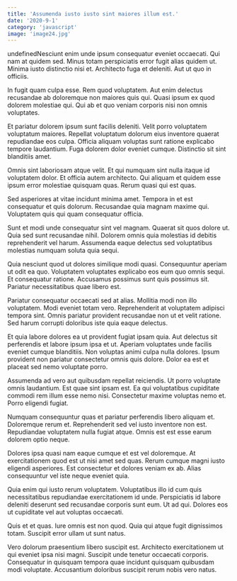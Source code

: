 ```yaml
---
title: 'Assumenda iusto iusto sint maiores illum est.'
date: '2020-9-1'
category: 'javascript'
image: 'image24.jpg'
---
```


undefinedNesciunt enim unde ipsum consequatur eveniet occaecati. Qui nam at quidem sed. Minus totam perspiciatis error fugit alias quidem ut. Minima iusto distinctio nisi et. Architecto fuga et deleniti. Aut ut quo in officiis.
 In fugit quam culpa esse. Rem quod voluptatem. Aut enim delectus recusandae ab doloremque non maiores quis qui. Quasi ipsum ex quod dolorem molestiae qui. Qui ab et quo veniam corporis nisi non omnis voluptates.
 Et pariatur dolorem ipsum sunt facilis deleniti. Velit porro voluptatem voluptatum maiores. Repellat voluptatum dolorum eius inventore quaerat repudiandae eos culpa. Officia aliquam voluptas sunt ratione explicabo tempore laudantium. Fuga dolorem dolor eveniet cumque. Distinctio sit sint blanditiis amet.

Omnis sint laboriosam atque velit. Et qui numquam sint nulla itaque id voluptatem dolor. Et officia autem architecto. Qui aliquam et quidem esse ipsum error molestiae quisquam quas. Rerum quasi qui est quas.
 Sed asperiores at vitae incidunt minima amet. Tempora in et est consequatur et quis dolorum. Recusandae quia magnam maxime qui. Voluptatem quis qui quam consequatur officia.
 Sunt et modi unde consequatur sint vel magnam. Quaerat sit quos dolore ut. Quia sed sunt recusandae nihil. Dolorem omnis quia molestias id debitis reprehenderit vel harum. Assumenda eaque delectus sed voluptatibus molestias numquam soluta quia sequi.

Quia nesciunt quod ut dolores similique modi quasi. Consequuntur aperiam ut odit ea quo. Voluptatem voluptates explicabo eos eum quo omnis sequi. Et consequatur ratione. Accusamus possimus sunt quis possimus sit. Pariatur necessitatibus quae libero est.
 Pariatur consequatur occaecati sed at alias. Mollitia modi non illo voluptatem. Modi eveniet totam vero. Reprehenderit at voluptatem adipisci tempora sint. Omnis pariatur provident recusandae non ut et velit ratione. Sed harum corrupti doloribus iste quia eaque delectus.
 Et quia labore dolores ea ut provident fugiat ipsam quia. Aut delectus sit perferendis et labore ipsum ipsa et ut. Aperiam voluptates unde facilis eveniet cumque blanditiis. Non voluptas animi culpa nulla dolores. Ipsum provident non pariatur consectetur omnis quis dolore. Dolor ea est et placeat sed nemo voluptate porro.

Assumenda ad vero aut quibusdam repellat reiciendis. Ut porro voluptate omnis laudantium. Est quae sint ipsam est. Ea qui voluptatibus cupiditate commodi rem illum esse nemo nisi. Consectetur maxime voluptas nemo et. Porro eligendi fugiat.
 Numquam consequuntur quas et pariatur perferendis libero aliquam et. Doloremque rerum et. Reprehenderit sed vel iusto inventore non est. Repudiandae voluptatem nulla fugiat atque. Omnis est est esse earum dolorem optio neque.
 Dolores ipsa quasi nam eaque cumque et est vel doloremque. At exercitationem quod est ut nisi amet sed quas. Rerum cumque magni iusto eligendi asperiores. Est consectetur et dolores veniam ex ab. Alias consequuntur vel iste neque eveniet quia.

Quia enim qui iusto rerum voluptatem. Voluptatibus illo id cum quis necessitatibus repudiandae exercitationem id unde. Perspiciatis id labore deleniti deserunt sed recusandae corporis sunt eum. Ut ad qui. Dolores eos ut cupiditate vel aut voluptas occaecati.
 Quis et et quas. Iure omnis est non quod. Quia qui atque fugit dignissimos totam. Suscipit error ullam ut sunt natus.
 Vero dolorum praesentium libero suscipit est. Architecto exercitationem ut qui eveniet ipsa nisi magni. Suscipit unde tenetur occaecati corporis. Consequatur in quisquam tempora quae incidunt quisquam quibusdam modi voluptate. Accusantium doloribus suscipit rerum nobis vero natus.


